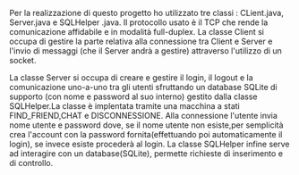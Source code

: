 ﻿Per la realizzazione di questo progetto ho utilizzato tre classi : CLient.java, Server.java e SQLHelper
.java. 
Il protocollo usato è il TCP che rende la comunicazione affidabile e in modalità full-duplex.
La classe Client si occupa di gestire la parte relativa alla connessione tra Client e Server e l'invio di messaggi (che il Server andrà a gestire) attraverso l'utilizzo di un socket.

La classe Server si occupa di creare e gestire il login, il logout e la comunicazione uno-a-uno tra gli utenti sfruttando un database SQLite di supporto (con nome e password al suo interno) gestito dalla classe SQLHelper.La classe è implentata tramite una macchina a stati FIND_FRIEND,CHAT e DISCONNESSIONE.
Alla connessione l'utente invia nome utente e password dove, se il nome utente non esiste,per semplicità crea l'account con la password fornita(effettuando poi automaticamente il login), se invece esiste procederà al login.
La classe SQLHelper infine serve ad interagire con un database(SQLite), permette richieste di inserimento e di controllo.
